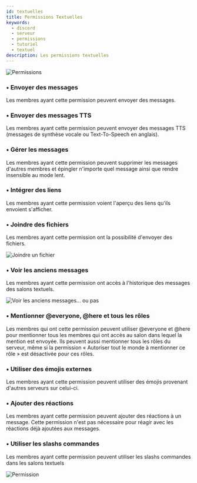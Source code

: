 ```yaml
---
id: textuelles
title: Permissions Textuelles
keywords:
  - discord
  - serveur
  - permissions
  - tutoriel
  - textuel
description: Les permissions textuelles
---
```


![Permissions](https://i.discord.fr/s2u.png)

### • Envoyer des messages

Les membres ayant cette permission peuvent envoyer des messages.

### • Envoyer des messages TTS

Les membres ayant cette permission peuvent envoyer des messages TTS (messages de synthèse vocale ou Text-To-Speech en anglais).

### • Gérer les messages

Les membres ayant cette permission peuvent supprimer les messages d'autres membres et épingler n'importe quel message ainsi que rendre insensible au mode lent.

### • Intégrer des liens

Les membres ayant cette permission voient l'aperçu des liens qu'ils envoient s'afficher.

### • Joindre des fichiers

Les membres ayant cette permission ont la possibilité d'envoyer des fichiers.

![Joindre un fichier](https://i.discord.fr/Lzd.png)

### • Voir les anciens messages

Les membres ayant cette permission ont accès à l'historique des messages des salons textuels.

![Voir les anciens messages... ou pas](https://i.discord.fr/ail.png)

### • Mentionner @everyone, @here et tous les rôles

Les membres qui ont cette permission peuvent utiliser @everyone et @here pour mentionner tous les membres qui ont accès au salon dans lequel la mention est envoyée. Ils peuvent aussi mentionner tous les rôles du serveur, même si la permission « Autoriser tout le monde à mentionner ce rôle » est désactivée pour ces rôles.

### • Utiliser des émojis externes

Les membres ayant cette permission peuvent utiliser des émojis provenant d'autres serveurs sur celui-ci.

### • Ajouter des réactions

Les membres ayant cette permission peuvent ajouter des réactions à un message. Cette permission n'est pas nécessaire pour réagir avec les réactions déjà ajoutées aux messages.


### • Utiliser les slashs commandes

Les membres ayant cette permission peuvent utiliser les slashs commandes dans les salons textuels

![Permission](https://i.imgur.com/fXTCXnN.png)

